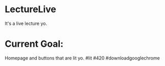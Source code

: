 # LectureLive
It's a live lecture yo.

# Current Goal:
Homepage and buttons that are lit yo. #lit #420 #downloadgooglechrome
